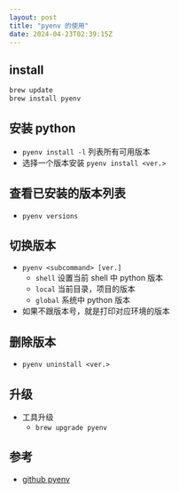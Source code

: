 ```yaml
---
layout: post
title: "pyenv 的使用"
date: 2024-04-23T02:39:15Z
---
```

## install
    
```bash
brew update
brew install pyenv
```
    
## 安装 python
- `pyenv install -l` 列表所有可用版本
- 选择一个版本安装 `pyenv install <ver.>`

## 查看已安装的版本列表
- `pyenv versions`

## 切换版本
- `pyenv <subcommand> [ver.]`
    - `shell` 设置当前 shell 中 python 版本
    - `local` 当前目录，项目的版本
    - `global` 系统中 python 版本
- 如果不跟版本号，就是打印对应环境的版本

## 删除版本
- `pyenv uninstall <ver.>`

## 升级
- 工具升级
    - `brew upgrade pyenv`

## 参考

- [github pyenv](https://github.com/pyenv/pyenv)

